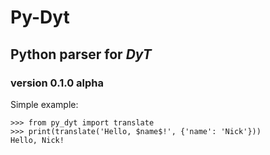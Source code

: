 # Py-Dyt
## Python parser for _DyT_
### version 0.1.0 alpha

Simple example:

```pycon
>>> from py_dyt import translate
>>> print(translate('Hello, $name$!', {'name': 'Nick'}))
Hello, Nick!
```
